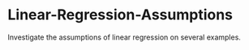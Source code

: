 # Linear-Regression-Assumptions
Investigate the assumptions of linear regression on several examples.
